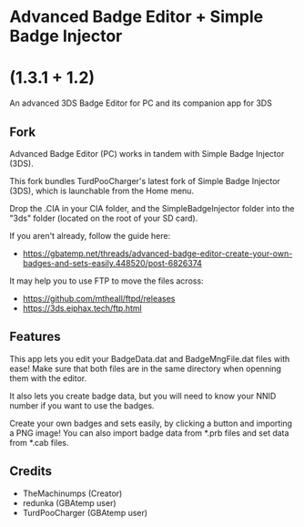 # Advanced Badge Editor + Simple Badge Injector 
# (1.3.1 + 1.2)
An advanced 3DS Badge Editor for PC and its companion app for 3DS

## Fork
Advanced Badge Editor (PC) works in tandem with Simple Badge Injector (3DS).

This fork bundles TurdPooCharger's latest fork of Simple Badge Injector (3DS), which is launchable from the Home menu.

Drop the .CIA in your CIA folder, and the SimpleBadgeInjector folder into the "3ds" folder (located on the root of your SD card). 

If you aren't already, follow the guide here: 

- https://gbatemp.net/threads/advanced-badge-editor-create-your-own-badges-and-sets-easily.448520/post-6826374

It may help you to use FTP to move the files across: 
  - https://github.com/mtheall/ftpd/releases 
  - https://3ds.eiphax.tech/ftp.html

## Features
This app lets you edit your BadgeData.dat and BadgeMngFile.dat files with ease!
Make sure that both files are in the same directory when openning them with the editor.

It also lets you create badge data, but you will need to know your NNID number if you want to use the badges.

Create your own badges and sets easily, by clicking a button and importing a PNG image!
You can also import badge data from *.prb files and set data from *.cab files.

## Credits
  - TheMachinumps (Creator)
  - redunka (GBAtemp user)
  - TurdPooCharger (GBAtemp user)
